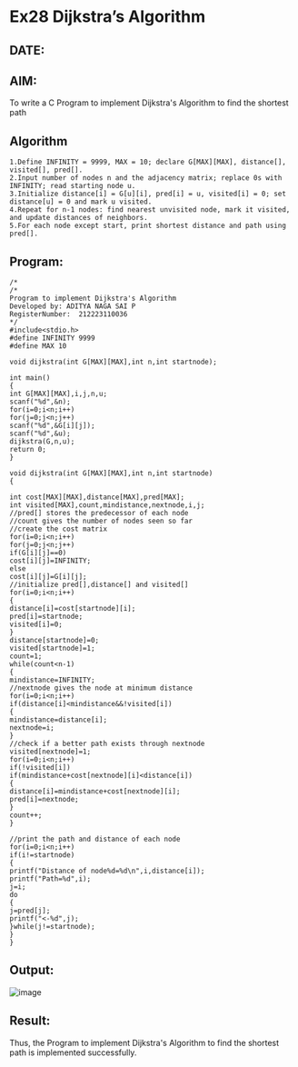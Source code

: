 # Ex28 Dijkstra’s Algorithm
## DATE:
## AIM:
To write a C Program to implement Dijkstra's Algorithm to find the shortest path

## Algorithm
```
1.Define INFINITY = 9999, MAX = 10; declare G[MAX][MAX], distance[], visited[], pred[].
2.Input number of nodes n and the adjacency matrix; replace 0s with INFINITY; read starting node u.
3.Initialize distance[i] = G[u][i], pred[i] = u, visited[i] = 0; set distance[u] = 0 and mark u visited.
4.Repeat for n-1 nodes: find nearest unvisited node, mark it visited, and update distances of neighbors.
5.For each node except start, print shortest distance and path using pred[].
```
## Program:
```
/*
/*
Program to implement Dijkstra's Algorithm 
Developed by: ADITYA NAGA SAI P
RegisterNumber:  212223110036
*/
#include<stdio.h>
#define INFINITY 9999
#define MAX 10
 
void dijkstra(int G[MAX][MAX],int n,int startnode);
 
int main()
{
int G[MAX][MAX],i,j,n,u;
scanf("%d",&n);
for(i=0;i<n;i++)
for(j=0;j<n;j++)
scanf("%d",&G[i][j]);
scanf("%d",&u);
dijkstra(G,n,u);
return 0;
}
 
void dijkstra(int G[MAX][MAX],int n,int startnode)
{
 
int cost[MAX][MAX],distance[MAX],pred[MAX];
int visited[MAX],count,mindistance,nextnode,i,j;
//pred[] stores the predecessor of each node
//count gives the number of nodes seen so far
//create the cost matrix
for(i=0;i<n;i++)
for(j=0;j<n;j++)
if(G[i][j]==0)
cost[i][j]=INFINITY;
else
cost[i][j]=G[i][j];
//initialize pred[],distance[] and visited[]
for(i=0;i<n;i++)
{
distance[i]=cost[startnode][i];
pred[i]=startnode;
visited[i]=0;
}
distance[startnode]=0;
visited[startnode]=1;
count=1;
while(count<n-1)
{
mindistance=INFINITY;
//nextnode gives the node at minimum distance
for(i=0;i<n;i++)
if(distance[i]<mindistance&&!visited[i])
{
mindistance=distance[i];
nextnode=i;
}
//check if a better path exists through nextnode
visited[nextnode]=1;
for(i=0;i<n;i++)
if(!visited[i])
if(mindistance+cost[nextnode][i]<distance[i])
{
distance[i]=mindistance+cost[nextnode][i];
pred[i]=nextnode;
}
count++;
}
 
//print the path and distance of each node
for(i=0;i<n;i++)
if(i!=startnode)
{
printf("Distance of node%d=%d\n",i,distance[i]);
printf("Path=%d",i);
j=i;
do
{
j=pred[j];
printf("<-%d",j);
}while(j!=startnode);
}
}

```

## Output:

![image](https://github.com/user-attachments/assets/32a76b5f-b4f8-4fe5-8f68-fde697212fac)


## Result:
Thus, the Program to implement Dijkstra's Algorithm to find the shortest path is implemented successfully.
